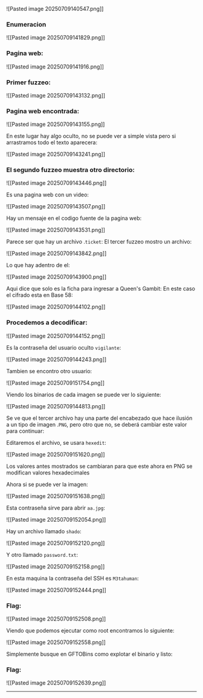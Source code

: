 ![Pasted image 20250709140547.png]]

### Enumeracion

![[Pasted image 20250709141829.png]]

### Pagina web:

![[Pasted image 20250709141916.png]]

### Primer fuzzeo:

![[Pasted image 20250709143132.png]]

### Pagina web encontrada:

![[Pasted image 20250709143155.png]]

En este lugar hay algo oculto, no se puede ver a simple vista pero si arrastramos todo el texto aparecera:

![[Pasted image 20250709143241.png]]

### El segundo fuzzeo muestra otro directorio:

![[Pasted image 20250709143446.png]]

Es una pagina web con un video:

![[Pasted image 20250709143507.png]]

Hay un mensaje en el codigo fuente de la pagina web:

![[Pasted image 20250709143531.png]]

Parece ser que hay un archivo .`ticket`:
El tercer fuzzeo mostro un archivo:

![[Pasted image 20250709143842.png]]

Lo que hay adentro de el:

![[Pasted image 20250709143900.png]]

Aqui dice que solo es la ficha para ingresar a Queen's Gambit:
En este caso el cifrado esta en Base 58:

![[Pasted image 20250709144102.png]]

### Procedemos a decodificar:

![[Pasted image 20250709144152.png]]

Es la contraseña del usuario oculto `vigilante`:

![[Pasted image 20250709144243.png]]

Tambien se encontro otro usuario:

![[Pasted image 20250709151754.png]]

Viendo los binarios de cada imagen se puede ver lo siguiente:

![[Pasted image 20250709144813.png]]

Se ve que el tercer archivo hay una parte del encabezado que hace ilusión a un tipo de imagen .`PNG`, pero otro que no, se deberá cambiar este valor para continuar:

Editaremos el archivo, se usara `hexedit`:

![[Pasted image 20250709151620.png]]

Los valores antes mostrados se cambiaran para que este ahora en PNG se modifican valores hexadecimales

Ahora si se puede ver la imagen:

![[Pasted image 20250709151638.png]]

Esta contraseña sirve para abrir `aa.jpg`:

![[Pasted image 20250709152054.png]]

Hay un archivo llamado `shado`:

![[Pasted image 20250709152120.png]]

Y otro llamado `password.txt`:

![[Pasted image 20250709152158.png]]

En esta maquina la contraseña del SSH es `M3tahuman`:

![[Pasted image 20250709152444.png]]

### Flag:

![[Pasted image 20250709152508.png]]

Viendo que podemos ejecutar como root encontramos lo siguiente:

![[Pasted image 20250709152558.png]]

Simplemente busque en GFTOBins como explotar el binario y listo:

### Flag:

![[Pasted image 20250709152639.png]]

---














